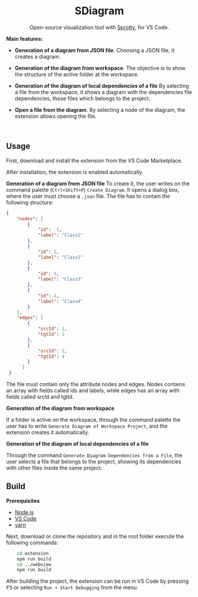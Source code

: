 <!---Title-->
<h1 align="center">SDiagram</h1>

<!---Description-->
<center>
<p>
 Open-source visualization tool with <a href="https://github.com/eclipse-sprotty/sprotty">Sprotty</a>, for VS Code.
</p>
</center>

<!-- Main Features -->
**Main features:**

- **Generation of a diagram from JSON file**. Choosing a JSON file, it creates a diagram.

- **Generation of the diagram from workspace**. The objective is to show the structure of the active folder at the workspace.

- **Generation of the diagram of local dependencies of a file** By selecting a file from the workspace, it shows a diagram with the dependencies file dependencies, those files which belongs to the project.

- **Open a file from the diagram**. By selecting a node of the diagram, the extension allows opening the file.

<br />

<!--Usage-->
## Usage
First, download and install the extension from the VS Code Marketplace.

After installation, the extension is enabled automatically.

**Generation of a diagram from JSON file**
To create it, the user writes on the command palette (`Ctrl+Shift+P`) `Create Diagram`. It opens a dialog box, where the user must choose a `.json` file. The file has to contain the following structure:

```json
{
    "nodes": [
        {
            "id":  1,
            "label": "Class1"
        },
        {
            "id": 2,
            "label": "Class2"
        },
        {
            "id": 3,
            "label": "Class3"
        },
        {
            "id": 4,
            "label": "Class4"
        } 
    ],
    "edges": [
        {
            "srcId": 1,
            "tgtId": 2
        },
        {
            "srcId": 2,
            "tgtId": 4
        }
      ]
 }
```

The file must contain only the attribute nodes and edges. Nodes contains an array with fields called ids and labels, while edges has an array with fields called srcId and tgtId.

**Generation of the diagram from workspace**

If a folder is active on the workspace, through the command palette the user has to write `Generate Diagram of Workspace Project`, and the extension creates it  automatically.

**Generation of the diagram of local dependencies of a file**

Through the command `Generate Diagram Dependencies from a File`, the user selects a file that belongs to the project, showing its dependencies with other files inside the same project.

<!-- Build -->
## Build

**Prerequisites**

- [Node.js](https://nodejs.org/en/)
- [VS Code](https://code.visualstudio.com/)
- [yarn](https://yarnpkg.com/)

Next, download or clone the repository and in the root folder execute the following commands:

```bash
    cd extension 
    npm run build
    cd ../webview
    npm run build
```

After building the project, the extension can be run in VS Code by pressing <kbd>F5</kbd> or selecting `Run ➜ Start Debugging` from the menu.
